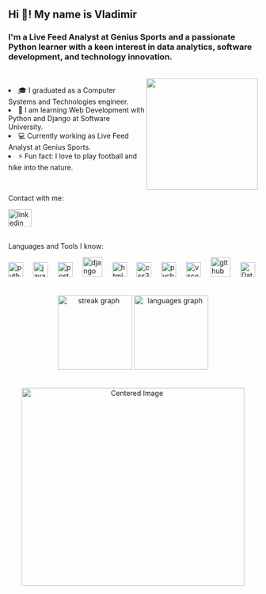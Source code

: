 <h2 align="left">Hi 👋! My name is Vladimir</h2>


<h3 align="left">I'm a Live Feed Analyst at Genius Sports and a passionate Python learner with a keen interest in data analytics, software development, and technology innovation.</h3>

<br>

<img align="right" src="https://media0.giphy.com/media/v1.Y2lkPTc5MGI3NjExODd1aHE4ZWxxeWEwd2IzbThmc3o1a3poNGZqOWtuMTV2aWJwdzRqeCZlcD12MV9pbnRlcm5hbF9naWZfYnlfaWQmY3Q9Zw/12754FUAz1Ks5q/giphy.webp" width="225" height="225">

<p align="left">
  <l>
    <li>🎓 I graduated as a Computer Systems and Technologies engineer.</li>
    <li>🌱 I am learning Web Development with Python and Django at Software University. </li>
    <li>💻 Currently working as Live Feed Analyst at Genius Sports.</li>
    <li>⚡ Fun fact: I love to play football and hike into the nature.</li>
  </l>
</p>

<br>

<p align="left">Contact with me:</p>


<div align="left">
  <a href="https://www.linkedin.com/in/vladimir-simeonov-388a5a227/" target="_blank">
    <img src="https://raw.githubusercontent.com/maurodesouza/profile-readme-generator/master/src/assets/icons/social/linkedin/default.svg" width="47" height="35" alt="linkedin logo"  />
  </a>
</div>

<br>

<p align="left">Languages and Tools I know:</p>

<div align="left">
  <img src="https://cdn.jsdelivr.net/gh/devicons/devicon/icons/python/python-original.svg" height="30" alt="python logo"  />
  <img width="12" />
  <img src="https://cdn.jsdelivr.net/gh/devicons/devicon/icons/javascript/javascript-original.svg" height="30" alt="javascript logo"  />
  <img width="12" />
  <img src="https://cdn.jsdelivr.net/gh/devicons/devicon/icons/postgresql/postgresql-original.svg" height="30" alt="postgresql logo"  />
  <img width="12" />
  <img src="https://cdn.jsdelivr.net/gh/devicons/devicon/icons/django/django-plain-wordmark.svg" height="40" alt="django logo"  />
  <img width="12" />
  <img src="https://cdn.jsdelivr.net/gh/devicons/devicon/icons/html5/html5-original.svg" height="30" alt="html5 logo"  />
  <img width="12" />
  <img src="https://cdn.jsdelivr.net/gh/devicons/devicon/icons/css3/css3-original.svg" height="30" alt="css3 logo"  />
  <img width="12" />
  <img src="https://cdn.jsdelivr.net/gh/devicons/devicon/icons/pycharm/pycharm-original.svg" height="30" alt="pycharm logo"  />
  <img width="12" />
  <img src="https://cdn.jsdelivr.net/gh/devicons/devicon/icons/vscode/vscode-original.svg" height="30" alt="vscode logo"  />
  <img width="12" />
  <img src="https://skillicons.dev/icons?i=github" height="40" alt="github logo"  />
  <img width="12" />
  <img src="https://resources.jetbrains.com/storage/products/datagrip/img/meta/datagrip_logo_300x300.png" height="30" alt="DataGrip logo" />
  <img width="12" />
</div>

<br>
<br>

<div align="center">
  <img src="https://streak-stats.demolab.com?user=VladimirSiTozi&locale=en&mode=daily&theme=dracula&hide_border=true&border_radius=5" height="150" alt="streak graph"/>
  <img src="https://github-readme-stats.vercel.app/api/top-langs?username=VladimirSiTozi&locale=en&hide_title=false&layout=compact&card_width=320&langs_count=5&theme=dracula&hide_border=true" height="150" alt="languages graph"  />
</div>

<br>
<br>

<div align="center">
  <img src="https://media1.giphy.com/media/v1.Y2lkPTc5MGI3NjExNmJmMWtjNmllMTVrN3V2cTRjM2ZnMm42aWhpeGJwZmgzdzl5bXJoZCZlcD12MV9pbnRlcm5hbF9naWZfYnlfaWQmY3Q9Zw/LaVp0AyqR5bGsC5Cbm/giphy.webp" alt="Centered Image" width="450" height="400">
</div>

